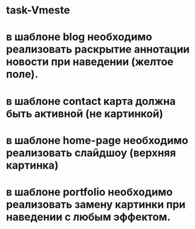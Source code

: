 # task-Vmeste

# в шаблоне  blog необходимо реализовать раскрытие аннотации новости  при наведении (желтое поле).
# в шаблоне contact карта должна быть активной (не картинкой)
# в шаблоне home-page необходимо реализовать слайдшоу (верхняя картинка)
# в шаблоне portfolio необходимо реализовать замену картинки при наведении с любым эффектом.

